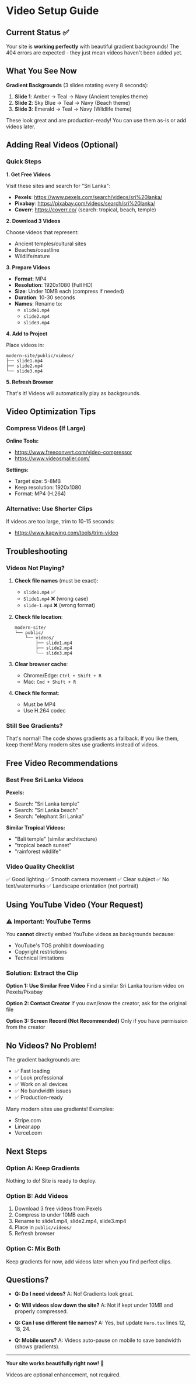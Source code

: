 # Video Setup Guide

## Current Status ✅

Your site is **working perfectly** with beautiful gradient backgrounds! The 404 errors are expected - they just mean videos haven't been added yet.

## What You See Now

**Gradient Backgrounds** (3 slides rotating every 8 seconds):
1. **Slide 1**: Amber → Teal → Navy (Ancient temples theme)
2. **Slide 2**: Sky Blue → Teal → Navy (Beach theme)
3. **Slide 3**: Emerald → Teal → Navy (Wildlife theme)

These look great and are production-ready! You can use them as-is or add videos later.

## Adding Real Videos (Optional)

### Quick Steps

**1. Get Free Videos**

Visit these sites and search for "Sri Lanka":
- **Pexels**: https://www.pexels.com/search/videos/sri%20lanka/
- **Pixabay**: https://pixabay.com/videos/search/sri%20lanka/
- **Coverr**: https://coverr.co/ (search: tropical, beach, temple)

**2. Download 3 Videos**

Choose videos that represent:
- Ancient temples/cultural sites
- Beaches/coastline
- Wildlife/nature

**3. Prepare Videos**

- **Format**: MP4
- **Resolution**: 1920x1080 (Full HD)
- **Size**: Under 10MB each (compress if needed)
- **Duration**: 10-30 seconds
- **Names**: Rename to:
  - `slide1.mp4`
  - `slide2.mp4`
  - `slide3.mp4`

**4. Add to Project**

Place videos in:
```
modern-site/public/videos/
├── slide1.mp4
├── slide2.mp4
└── slide3.mp4
```

**5. Refresh Browser**

That's it! Videos will automatically play as backgrounds.

## Video Optimization Tips

### Compress Videos (If Large)

**Online Tools:**
- https://www.freeconvert.com/video-compressor
- https://www.videosmaller.com/

**Settings:**
- Target size: 5-8MB
- Keep resolution: 1920x1080
- Format: MP4 (H.264)

### Alternative: Use Shorter Clips

If videos are too large, trim to 10-15 seconds:
- https://www.kapwing.com/tools/trim-video

## Troubleshooting

### Videos Not Playing?

1. **Check file names** (must be exact):
   - `slide1.mp4` ✅
   - `Slide1.mp4` ❌ (wrong case)
   - `slide-1.mp4` ❌ (wrong format)

2. **Check file location**:
   ```
   modern-site/
   └── public/
       └── videos/
           ├── slide1.mp4
           ├── slide2.mp4
           └── slide3.mp4
   ```

3. **Clear browser cache**:
   - Chrome/Edge: `Ctrl + Shift + R`
   - Mac: `Cmd + Shift + R`

4. **Check file format**:
   - Must be MP4
   - Use H.264 codec

### Still See Gradients?

That's normal! The code shows gradients as a fallback. If you like them, keep them! Many modern sites use gradients instead of videos.

## Free Video Recommendations

### Best Free Sri Lanka Videos

**Pexels:**
- Search: "Sri Lanka temple"
- Search: "Sri Lanka beach"
- Search: "elephant Sri Lanka"

**Similar Tropical Videos:**
- "Bali temple" (similar architecture)
- "tropical beach sunset"
- "rainforest wildlife"

### Video Quality Checklist

✅ Good lighting
✅ Smooth camera movement
✅ Clear subject
✅ No text/watermarks
✅ Landscape orientation (not portrait)

## Using YouTube Video (Your Request)

### ⚠️ Important: YouTube Terms

You **cannot** directly embed YouTube videos as backgrounds because:
- YouTube's TOS prohibit downloading
- Copyright restrictions
- Technical limitations

### Solution: Extract the Clip

**Option 1: Use Similar Free Video**
Find a similar Sri Lanka tourism video on Pexels/Pixabay

**Option 2: Contact Creator**
If you own/know the creator, ask for the original file

**Option 3: Screen Record (Not Recommended)**
Only if you have permission from the creator

## No Videos? No Problem!

The gradient backgrounds are:
- ✅ Fast loading
- ✅ Look professional
- ✅ Work on all devices
- ✅ No bandwidth issues
- ✅ Production-ready

Many modern sites use gradients! Examples:
- Stripe.com
- Linear.app
- Vercel.com

## Next Steps

### Option A: Keep Gradients
Nothing to do! Site is ready to deploy.

### Option B: Add Videos
1. Download 3 free videos from Pexels
2. Compress to under 10MB each
3. Rename to slide1.mp4, slide2.mp4, slide3.mp4
4. Place in `public/videos/`
5. Refresh browser

### Option C: Mix Both
Keep gradients for now, add videos later when you find perfect clips.

## Questions?

- **Q: Do I need videos?**
  A: No! Gradients look great.

- **Q: Will videos slow down the site?**
  A: Not if kept under 10MB and properly compressed.

- **Q: Can I use different file names?**
  A: Yes, but update `Hero.tsx` lines 12, 18, 24.

- **Q: Mobile users?**
  A: Videos auto-pause on mobile to save bandwidth (shows gradients).

---

**Your site works beautifully right now!** 🎉

Videos are optional enhancement, not required.
